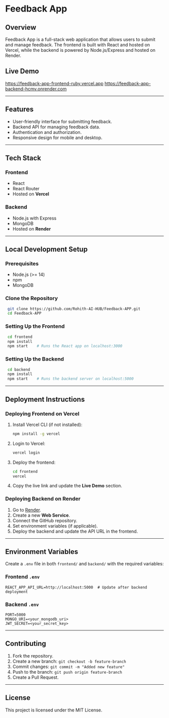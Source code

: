 # Feedback App

## Overview
Feedback App is a full-stack web application that allows users to submit and manage feedback. The frontend is built with React and hosted on Vercel, while the backend is powered by Node.js/Express and hosted on Render.

## Live Demo
https://feedback-app-frontend-ruby.vercel.app
https://feedback-app-backend-hcmv.onrender.com

---

## Features
- User-friendly interface for submitting feedback.
- Backend API for managing feedback data.
- Authentication and authorization.
- Responsive design for mobile and desktop.

---

## Tech Stack
### Frontend
- React
- React Router
- Hosted on **Vercel**

### Backend
- Node.js with Express
- MongoDB
- Hosted on **Render**

---

## Local Development Setup

### Prerequisites
- Node.js (>= 14)
- npm
- MongoDB

### Clone the Repository
```sh
 git clone https://github.com/Rohith-AI-HUB/Feedback-APP.git
 cd Feedback-APP
```

### Setting Up the Frontend
```sh
 cd frontend
 npm install  
 npm start    # Runs the React app on localhost:3000
```

### Setting Up the Backend
```sh
 cd backend
 npm install  
 npm start    # Runs the backend server on localhost:5000
```

---

## Deployment Instructions

### Deploying Frontend on Vercel
1. Install Vercel CLI (if not installed):
   ```sh
   npm install -g vercel
   ```
2. Login to Vercel:
   ```sh
   vercel login
   ```
3. Deploy the frontend:
   ```sh
   cd frontend
   vercel
   ```
4. Copy the live link and update the **Live Demo** section.

### Deploying Backend on Render
1. Go to [Render](https://render.com/).
2. Create a new **Web Service**.
3. Connect the GitHub repository.
4. Set environment variables (if applicable).
5. Deploy the backend and update the API URL in the frontend.

---

## Environment Variables
Create a `.env` file in both `frontend/` and `backend/` with the required variables:

### Frontend `.env`
```
REACT_APP_API_URL=http://localhost:5000  # Update after backend deployment
```

### Backend `.env`
```
PORT=5000
MONGO_URI=<your_mongodb_uri>
JWT_SECRET=<your_secret_key>
```

---

## Contributing
1. Fork the repository.
2. Create a new branch: `git checkout -b feature-branch`
3. Commit changes: `git commit -m "Added new feature"`
4. Push to the branch: `git push origin feature-branch`
5. Create a Pull Request.

---

## License
This project is licensed under the MIT License.


